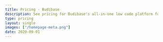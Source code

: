 ```yaml
---
title: Pricing - Budibase
description: See pricing for Budibase's all-in-one low code platform for building internal tools and automating business processes.
type: pricing
layout: single
images: ["/homepage-meta.png"]
date: 2020-09-01
---
```

